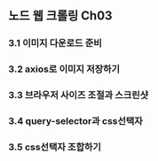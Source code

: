 ## 노드 웹 크롤링 Ch03



### 3.1 이미지 다운로드 준비

### 3.2 axios로 이미지 저장하기

### 3.3 브라우저 사이즈 조절과 스크린샷

### 3.4 query-selector과 css선택자

### 3.5 css선택자 조합하기


